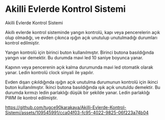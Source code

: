 # Akilli Evlerde Kontrol Sistemi
 Akilli Evlerde Kontrol Sistemi

Akıllı evlerde kontrol sisteminde yangın kontrolü, kapı veya pencerelerin açık olup olmadığı, ve evden çıkınca ışığın açık 
unutulup unutulmadığı durumları kontrol edilmiştir.

Yangın kontrolü için birinci buton kullanılmıştır. Birinci butona basıldığında yangın var demektir. Bu durumda mavi led 10 saniye boyunca yanar.

Kapının veya pencerenin açık kalma durumunda mavi led otomatik olarak yanar. Ledin kontrolü clock sinyali ile yapılır.

Evden dışarı çıkıldığında ışığın açık unutulma durumunun kontrolü için ikinci buton kullanılmıştır. İkinci butona basıldığında ışık açık unutuldu demektir. Bu durumda kırmızı ledin parlaklığı düşük bir şekilde yanar. Ledin parlaklığı PWM ile kontrol edilmiştir.

https://github.com/tugce90karakaya/Akilli-Evlerde-Kontrol-Sistemi/assets/109545991/cca04f03-fc95-4022-9825-06f223a74b04



